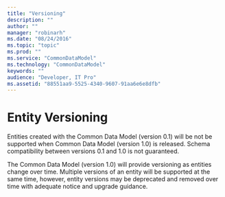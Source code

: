 ```yaml
---
title: "Versioning"
description: ""
author: ""
manager: "robinarh"
ms.date: "08/24/2016"
ms.topic: "topic"
ms.prod: ""
ms.service: "CommonDataModel"
ms.technology: "CommonDataModel"
keywords: ""
audience: "Developer, IT Pro"
ms.assetid: "88551aa9-5525-4340-9607-91aa6e6e8dfb"
---
```


# Entity Versioning

Entities created with the Common Data Model (version 0.1) will be not be supported when Common Data Model (version 1.0) is released. Schema compatibility between versions 0.1 and 1.0 is not guaranteed.

The Common Data Model (version 1.0) will provide versioning as entities change over time. Multiple versions of an entity will be supported at the same time, however, entity versions may be deprecated and removed over time with adequate notice and upgrade guidance.
